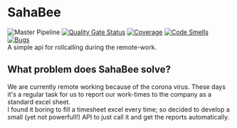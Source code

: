 # SahaBee
![Master Pipeline](https://github.com/emranbm/sahabee/workflows/Master%20Workflow/badge.svg?branch=master)
[![Quality Gate Status](https://sonarcloud.io/api/project_badges/measure?project=emran.bm_sahabee&metric=alert_status)](https://sonarcloud.io/dashboard?id=emran.bm_sahabee)
[![Coverage](https://sonarcloud.io/api/project_badges/measure?project=emran.bm_sahabee&metric=coverage)](https://sonarcloud.io/dashboard?id=emran.bm_sahabee)
[![Code Smells](https://sonarcloud.io/api/project_badges/measure?project=emran.bm_sahabee&metric=code_smells)](https://sonarcloud.io/dashboard?id=emran.bm_sahabee)
[![Bugs](https://sonarcloud.io/api/project_badges/measure?project=emran.bm_sahabee&metric=bugs)](https://sonarcloud.io/dashboard?id=emran.bm_sahabee)  
A simple api for rollcalling during the remote-work.
## What problem does SahaBee solve?
We are currently remote working because of the corona virus. These days it's a regular task for us to report our work-times to the company as a standard excel sheet.  
I found it boring to fill a timesheet excel every time; so decided to develop a small (yet not powerfull!) API to just call it and get the reports automatically.
